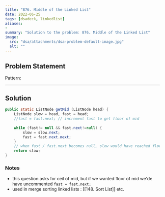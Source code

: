 ```yaml
---
title: "876. Middle of the Linked List"
date: 2022-06-25
tags: [dsadeck, linkedlist]
aliases:
- 
summary: "Solution to the problem: 876. Middle of the Linked List"
image:
  src: "dsa/attachments/dsa-problem-default-image.jpg"
  alt: ""
---
```


## Problem Statement


Pattern: 

---

## Solution
``` java
public static ListNode getMid (ListNode head) {
	ListNode slow = head, fast = head; 
	//fast = fast.next; // increment fast to get floor of mid
	
	while (fast!= null && fast.next!=null) {
		slow = slow.next;
		fast = fast.next.next;
	}
	// when fast / fast.next becomes null, slow would have reached floor of mid
	return slow;
}
```

### Notes
- this question asks for ceil of mid, but if we wanted floor of mid we'de have uncommented `fast = fast.next;`
- used in merge sorting linked lists : [[148. Sort List]] etc.



